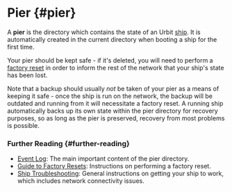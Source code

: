 # Pier {#pier}

A **pier** is the directory which contains the state of an Urbit [ship](ship.md). It is automatically created in the current directory when booting a ship for the first time.

Your pier should be kept safe - if it's deleted, you will need to perform a [factory reset](reset.md) in order to inform the rest of the network that your ship's state has been lost.

Note that a backup should usually _not_ be taken of your pier as a means of keeping it safe - once the ship is run on the network, the backup will be outdated and running from it will necessitate a factory reset. A running ship automatically backs up its own state within the pier directory for recovery purposes, so as long as the pier is preserved, recovery from most problems is possible.

### Further Reading {#further-reading}

- [Event Log](eventlog.md): The main important content of the pier directory.
- [Guide to Factory Resets](https://urbit.org/using/id/guide-to-resets): Instructions on performing a factory reset.
- [Ship Troubleshooting](https://urbit.org/using/os/ship-troubleshooting): General instructions on getting your ship to work, which includes network connectivity issues.
